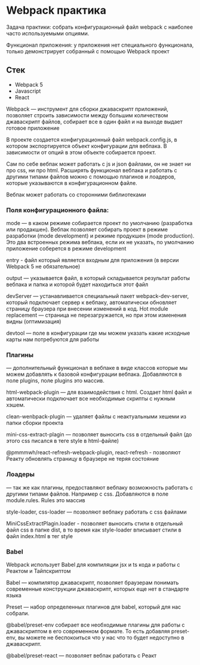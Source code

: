 # Webpack практика    

Задача практики: собрать конфигурационный файл webpack c наиболее часто используемыми опциями. 

Функционал приложения: у приложения нет специального функционала, только демонcтрирует собранный с помощью Webpack проект   

## Стек  

- Webpack 5
- Javascript 
- React

Webpack — инструмент для сборки джаваскрипт приложений, позволяет строить зависимости между большим количеством джаваскрипт файлов, собирает все в один файл и на выходе выдает готовое приложение 

В проекте создается конфигурационный файл webpack.config.js, в котором экспортируется объект конфигурации для вебпака. В зависимости от опций в этом объекте  собирается проект.  

Сам по себе вебпак может работать с js и json файлами, он не знает ни про css, ни про html. Расширять функционал вебпака и работать с другими типами файлов можно с помощью плагинов и лоадеров, которые указываются в конфигурационном файле. 

Вебпак может работать со сторонними библиотеками 

### Поля конфигурационного файла:   

mode — в каком режиме собирается проект по умолчанию (разработка или продакшен). Вебпак позволяет собирать проект в режиме разработки (mode development) и режиме продукшен (mode production). Это два встроенных режима вебпака, если их не указать, по умолчанию приложение соберется в  режиме development 

entry -  файл который является входным для приложения (в версии Webpack 5 не обязательное)

output — указывается файл, в который складывается результат работы вебпака и папка и которой будет находиться этот файл

devServer — устанавливается специальный пакет webpack-dev-server, который подключает сервер к вебпаку, автоматически обновляет страницу браузера при внесении изменений в код. Hot module replacement — страница не перезагружается, но при этом изменения видны (оптимизация)

devtool — поле в конфигурации где мы можем указать какие исходные карты нам потребуются для работы

### Плагины  
 — дополнительный функционал в вебпаке в виде классов которые мы можем добавлять к базовой конфигурации вебпака. Добавляются в поле plugins, поле plugins это массив. 

html-webpack-plugin — для взаимодействия с html. Создает html файл и автоматически подключает все необходимые скрипты с нужным хэшем. 

clean-wenbpack-plugin — удаляет файлы с неактуальными хешеми из папки сборки проекта 

mini-css-extract-plagin — позволяет выносить css в отдельный файл (до этого css писался в теге style в html-файле)

@pmmmwh/react-refresh-webpack-plugin, react-refresh - позволяют Реакту обновлять страницу в браузере не теряя состояние

### Лоадеры  
 — так же как плагины, предоставляют вебпаку возможность работать с другими типами файлов. Например с css. Добавляются в поле module.rules. Rules это массив 

style-loader, css-loader — позволяют вебпаку работать с css файлами   

MiniCssExtractPlagin.loader - позволяет выносить стили в отдельный файл css в папке dist, в то время как style-loader вписывает стили в файл index.html в тег style

### Babel  

Webpack использует Babel для компиляции jsx и ts кода и работы с Реактом и Тайпскриптом

Babel — компилятор джаваскрипт, позволяет браузерам понимать современные конструкции джаваскрипт, которых еще нет в стандарте языка 

Preset — набор определенных плагинов для babel, который для нас собрали. 

@babel/preset-env собирает все необходимые плагины для работы с джаваскриптом в его современном формате. То есть добавляя preset-env, вы можете не беспокоиться что у нас что то будет недоступно в джаваскрипт.

@babel/preset-react — позволяет вебпак работать с Реакт


